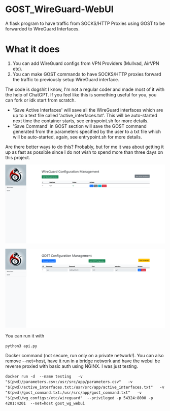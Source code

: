 # GOST_WireGuard-WebUI
 A flask program to have traffic from SOCKS/HTTP Proxies using GOST to be forwarded to WireGuard Interfaces.

# What it does

1. You can add WireGuard configs from VPN Providers (Mullvad, AirVPN etc).
2. You can make GOST commands to have SOCKS/HTTP proxies forward the traffic to previously setup WireGuard interface.

The code is dogshit I know, I'm not a regular coder and made most of it with the help of ChatGPT. If you feel like this is something useful for you, you can fork or idk start from scratch. 

- 'Save Active Interfaces' will save all the WireGuard interfaces which are up to a text file called 'active_interfaces.txt'. This will be auto-started next time the container starts, see entrypoint.sh for more details.
- 'Save Command' in GOST section will save the GOST command generated from the parameters specified by the user to a txt file which will be auto-started, again, see entrypoint.sh for more details.

Are there better ways to do this? Probably, but for me it was about getting it up as fast as possible since I do not wish to spend more than three days on this project.

![alt text](https://github.com/sudozid/GOST_WireGuard-WebUI/blob/main/ss1.png)

![alt text](https://github.com/sudozid/GOST_WireGuard-WebUI/blob/main/ss2.png)


You can run it with 

`python3 api.py` 

Docker command (not secure, run only on a private network!). You can also remove --net=host, have it run in a bridge network and have the webui be reverse proxied with basic auth using NGINX. I was just testing.

`
docker run -d  --name testing   -v "$(pwd)/parameters.csv:/usr/src/app/parameters.csv"   -v "$(pwd)/active_interfaces.txt:/usr/src/app/active_interfaces.txt"   -v "$(pwd)/gost_command.txt:/usr/src/app/gost_command.txt"   -v "$(pwd)/wg_configs:/etc/wireguard"  --privileged -p 54324:8000 -p 4201:4201  --net=host gost_wg_webui
`
